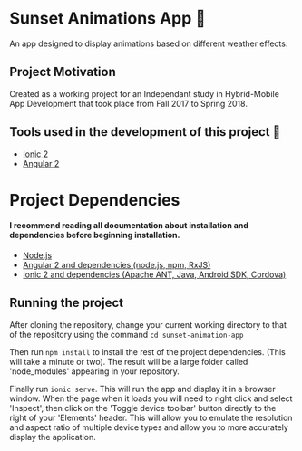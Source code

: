 # Sunset Animations App  :sunrise:
An app designed to display animations based on different weather effects.

## Project Motivation
Created as a working project for an Independant study in Hybrid-Mobile App Development that took place from Fall 2017 to Spring 2018. 

## Tools used in the development of this project  :wrench:
- <a href="https://ionicframework.com/">Ionic 2</a>
- <a href="https://angular.io">Angular 2</a>

# Project Dependencies
#### I recommend reading all documentation about installation and dependencies before beginning installation.
- <a href="https://nodejs.org/en/">Node.js</a>
- <a href="https://angular.io/guide/setup">Angular 2 and dependencies (node.js, npm, RxJS)</a>
- <a href="https://ionicframework.com/docs/v1/guide/installation.html">Ionic 2 and dependencies (Apache ANT, Java, Android SDK, Cordova)</a>

## Running the project
After cloning the repository, change your current working directory to that of the repository using the 
command `cd sunset-animation-app`

Then run `npm install` to install the rest of the project dependencies. (This will take a minute or two). 
The result will be a large folder called 'node_modules' appearing in your repository.

Finally run `ionic serve`. This will run the app and display it in a browser window.
When the page when it loads you will need to right click and select 'Inspect', 
then click on the 'Toggle device toolbar' button directly to the right of your 'Elements' header. 
This will allow you to emulate the resolution and aspect ratio of multiple device types and allow you to more 
accurately display the application.
